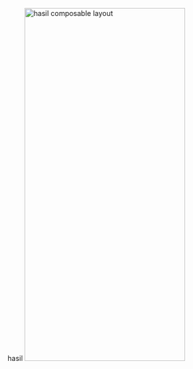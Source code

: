 hasil
<img width="322" height="707" alt="hasil composable layout" src="https://github.com/user-attachments/assets/a89f7842-358c-4fff-bd37-21d8ce53854c" />


